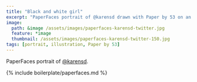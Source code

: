 ```yaml
---
title: "Black and white girl"
excerpt: "PaperFaces portrait of @karensd drawn with Paper by 53 on an iPad."
image: 
  path: &image /assets/images/paperfaces-karensd-twitter.jpg 
  feature: *image
  thumbnail: /assets/images/paperfaces-karensd-twitter-150.jpg
tags: [portrait, illustration, Paper by 53]
---
```


PaperFaces portrait of [@karensd](http://twitter.com/karensd).

{% include boilerplate/paperfaces.md %}
